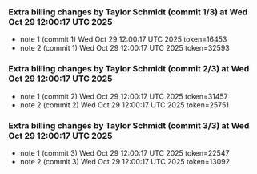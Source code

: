 
### Extra billing changes by Taylor Schmidt (commit 1/3) at Wed Oct 29 12:00:17 UTC 2025
* note 1 (commit 1) Wed Oct 29 12:00:17 UTC 2025 token=16453
* note 2 (commit 1) Wed Oct 29 12:00:17 UTC 2025 token=32593

### Extra billing changes by Taylor Schmidt (commit 2/3) at Wed Oct 29 12:00:17 UTC 2025
* note 1 (commit 2) Wed Oct 29 12:00:17 UTC 2025 token=31457
* note 2 (commit 2) Wed Oct 29 12:00:17 UTC 2025 token=25751

### Extra billing changes by Taylor Schmidt (commit 3/3) at Wed Oct 29 12:00:17 UTC 2025
* note 1 (commit 3) Wed Oct 29 12:00:17 UTC 2025 token=22547
* note 2 (commit 3) Wed Oct 29 12:00:17 UTC 2025 token=13092
